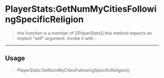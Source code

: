 # PlayerStats:GetNumMyCitiesFollowingSpecificReligion
> this function is a member of [[PlayerStats]]
> this method expects an implicit "self" argument. invoke it with `:`
-----
## Usage
> PlayerStats:GetNumMyCitiesFollowingSpecificReligion()
